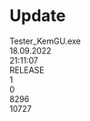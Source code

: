 # Update<br/>
Tester_KemGU.exe<br/>
18.09.2022<br/>
21:11:07<br/>
RELEASE<br/>
1<br/>
0<br/>
8296<br/>
10727<br/>
